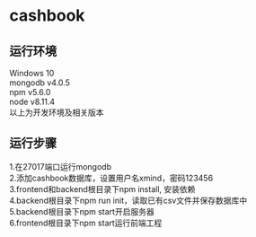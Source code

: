 # cashbook

## 运行环境
Windows 10<br />
mongodb v4.0.5<br />
npm v5.6.0<br />
node v8.11.4<br />
以上为开发环境及相关版本

## 运行步骤
1.在27017端口运行mongodb<br />
2.添加cashbook数据库，设置用户名xmind，密码123456<br />
3.frontend和backend根目录下npm install, 安装依赖<br />
4.backend根目录下npm run init，读取已有csv文件并保存数据库中<br />
5.backend根目录下npm start开启服务器<br />
6.frontend根目录下npm start运行前端工程<br />
